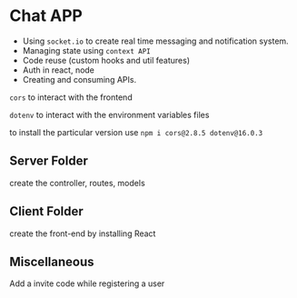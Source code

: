 # Chat APP

* Using `socket.io` to create real time messaging and notification system.
* Managing state using `context API`
* Code reuse (custom hooks and util features)
* Auth in react, node
* Creating and consuming APIs.

`cors` to interact with the frontend 

`dotenv` to interact with the environment variables files

to install the particular version use 
`npm i cors@2.8.5 dotenv@16.0.3`

## Server Folder

create the controller, routes, models

## Client Folder

create the front-end by installing React

## Miscellaneous

Add a invite code while registering a user